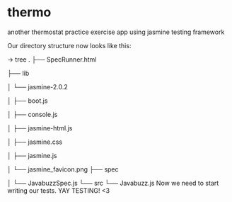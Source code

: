 # thermo

another thermostat practice exercise app using jasmine testing framework



Our directory structure now looks like this:

→ tree
.
├── SpecRunner.html

├── lib

│   └── jasmine-2.0.2

│       ├── boot.js

│       ├── console.js

│       ├── jasmine-html.js

│       ├── jasmine.css

│       ├── jasmine.js

│       └── jasmine_favicon.png
├── spec

│   └── JavabuzzSpec.js
└── src
    └── Javabuzz.js
Now we need to start writing our tests. YAY TESTING! <3



